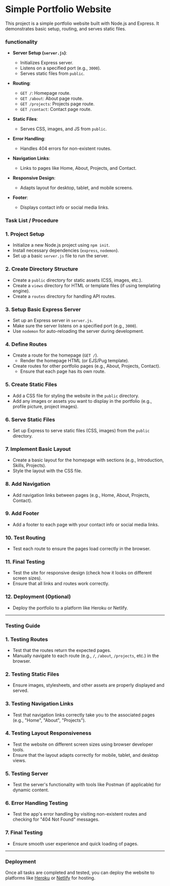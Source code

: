 # Simple Portfolio Website

This project is a simple portfolio website built with Node.js and Express. It demonstrates basic setup, routing, and serves static files.

### functionality

- **Server Setup (`server.js`)**:

  - Initializes Express server.
  - Listens on a specified port (e.g., `3000`).
  - Serves static files from `public`.

- **Routing**:

  - `GET /`: Homepage route.
  - `GET /about`: About page route.
  - `GET /projects`: Projects page route.
  - `GET /contact`: Contact page route.

- **Static Files**:

  - Serves CSS, images, and JS from `public`.

- **Error Handling**:

  - Handles 404 errors for non-existent routes.

- **Navigation Links**:

  - Links to pages like Home, About, Projects, and Contact.

- **Responsive Design**:

  - Adapts layout for desktop, tablet, and mobile screens.

- **Footer**:
  - Displays contact info or social media links.

### Task List / Procedure

### 1. **Project Setup**

- Initialize a new Node.js project using `npm init`.
- Install necessary dependencies (`express`, `nodemon`).
- Set up a basic `server.js` file to run the server.

### 2. **Create Directory Structure**

- Create a `public` directory for static assets (CSS, images, etc.).
- Create a `views` directory for HTML or template files (if using templating engine).
- Create a `routes` directory for handling API routes.

### 3. **Setup Basic Express Server**

- Set up an Express server in `server.js`.
- Make sure the server listens on a specified port (e.g., `3000`).
- Use `nodemon` for auto-reloading the server during development.

### 4. **Define Routes**

- Create a route for the homepage (`GET /`).
  - Render the homepage HTML (or EJS/Pug template).
- Create routes for other portfolio pages (e.g., About, Projects, Contact).
  - Ensure that each page has its own route.

### 5. **Create Static Files**

- Add a CSS file for styling the website in the `public` directory.
- Add any images or assets you want to display in the portfolio (e.g., profile picture, project images).

### 6. **Serve Static Files**

- Set up Express to serve static files (CSS, images) from the `public` directory.

### 7. **Implement Basic Layout**

- Create a basic layout for the homepage with sections (e.g., Introduction, Skills, Projects).
- Style the layout with the CSS file.

### 8. **Add Navigation**

- Add navigation links between pages (e.g., Home, About, Projects, Contact).

### 9. **Add Footer**

- Add a footer to each page with your contact info or social media links.

### 10. **Test Routing**

- Test each route to ensure the pages load correctly in the browser.

### 11. **Final Testing**

- Test the site for responsive design (check how it looks on different screen sizes).
- Ensure that all links and routes work correctly.

### 12. **Deployment (Optional)**

- Deploy the portfolio to a platform like Heroku or Netlify.

---

### Testing Guide

### 1. **Testing Routes**

- Test that the routes return the expected pages.
- Manually navigate to each route (e.g., `/`, `/about`, `/projects`, etc.) in the browser.

### 2. **Testing Static Files**

- Ensure images, stylesheets, and other assets are properly displayed and served.

### 3. **Testing Navigation Links**

- Test that navigation links correctly take you to the associated pages (e.g., "Home", "About", "Projects").

### 4. **Testing Layout Responsiveness**

- Test the website on different screen sizes using browser developer tools.
- Ensure that the layout adapts correctly for mobile, tablet, and desktop views.

### 5. **Testing Server**

- Test the server's functionality with tools like Postman (if applicable) for dynamic content.

### 6. **Error Handling Testing**

- Test the app's error handling by visiting non-existent routes and checking for "404 Not Found" messages.

### 7. **Final Testing**

- Ensure smooth user experience and quick loading of pages.

---

### Deployment

Once all tasks are completed and tested, you can deploy the website to platforms like [Heroku](https://heroku.com) or [Netlify](https://netlify.com) for hosting.
